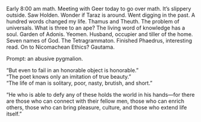 Early 8:00 am math. Meeting with Geer today to go over math. It’s slippery outside. Saw Holden. Wonder if Taraz is around. Went digging in the past. A hundred words changed my life. Thamus and Theuth. The problem of universals. What is three to an ape? The living word of knowledge has a soul. Garden of Adonis. Yeomen. Husband, occupier and tiller of the home. Seven names of God. The Tetragrammaton. Finished Phaedrus, interesting read. On to Nicomachean Ethics? Gautama.

Prompt: an abusive pygmalion.

“But even to fail in an honorable object is honorable.”  
“The poet knows only an imitation of true beauty.”  
“The life of man is solitary, poor, nasty, brutish, and short.” 

“He who is able to defy any of these holds the world in his hands—for there are those who can connect with their fellow men, those who can enrich others, those who can bring pleasure, culture, and those who extend life itself.”
